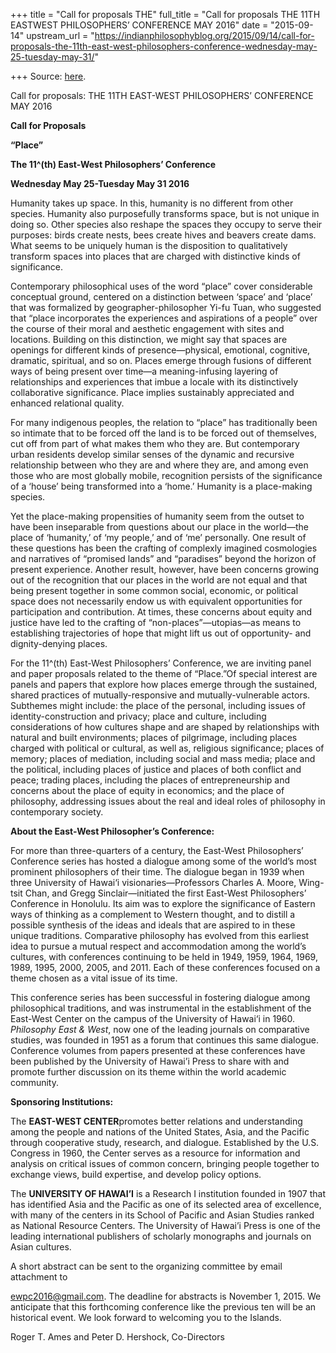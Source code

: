 +++
title = "Call for proposals THE"
full_title = "Call for proposals THE 11TH EASTWEST PHILOSOPHERS’ CONFERENCE MAY 2016"
date = "2015-09-14"
upstream_url = "https://indianphilosophyblog.org/2015/09/14/call-for-proposals-the-11th-east-west-philosophers-conference-wednesday-may-25-tuesday-may-31/"

+++
Source: [here](https://indianphilosophyblog.org/2015/09/14/call-for-proposals-the-11th-east-west-philosophers-conference-wednesday-may-25-tuesday-may-31/).

Call for proposals: THE 11TH EAST-WEST PHILOSOPHERS’ CONFERENCE MAY 2016

**Call for Proposals**

**“Place”**

**The 11^(th) East-West Philosophers’ Conference**

**Wednesday May 25-Tuesday May 31 2016**

Humanity takes up space. In this, humanity is no different from other
species. Humanity also purposefully transforms space, but is not unique
in doing so. Other species also reshape the spaces they occupy to serve
their purposes: birds create nests, bees create hives and beavers create
dams. What seems to be uniquely human is the disposition to
qualitatively transform spaces into places that are charged with
distinctive kinds of significance.

Contemporary philosophical uses of the word “place” cover considerable
conceptual ground, centered on a distinction between ‘space’ and ‘place’
that was formalized by geographer-philosopher Yi-fu Tuan, who suggested
that “place incorporates the experiences and aspirations of a people”
over the course of their moral and aesthetic engagement with sites and
locations. Building on this distinction, we might say that spaces are
openings for different kinds of presence—physical, emotional, cognitive,
dramatic, spiritual, and so on. Places emerge through fusions of
different ways of being present over time—a meaning-infusing layering of
relationships and experiences that imbue a locale with its distinctively
collaborative significance. Place implies sustainably appreciated and
enhanced relational quality.

For many indigenous peoples, the relation to “place” has traditionally
been so intimate that to be forced off the land is to be forced out of
themselves, cut off from part of what makes them who they are. But
contemporary urban residents develop similar senses of the dynamic and
recursive relationship between who they are and where they are, and
among even those who are most globally mobile, recognition persists of
the significance of a ‘house’ being transformed into a ‘home.’ Humanity
is a place-making species.

Yet the place-making propensities of humanity seem from the outset to
have been inseparable from questions about our place in the world—the
place of ‘humanity,’ of ‘my people,’ and of ‘me’ personally. One result
of these questions has been the crafting of complexly imagined
cosmologies and narratives of “promised lands” and “paradises” beyond
the horizon of present experience. Another result, however, have been
concerns growing out of the recognition that our places in the world are
not equal and that being present together in some common social,
economic, or political space does not necessarily endow us with
equivalent opportunities for participation and contribution. At times,
these concerns about equity and justice have led to the crafting of
“non-places”—utopias—as means to establishing trajectories of hope that
might lift us out of opportunity- and dignity-denying places.

For the 11^(th) East-West Philosophers’ Conference, we are inviting
panel and paper proposals related to the theme of “Place.”Of special
interest are panels and papers that explore how places emerge through
the sustained, shared practices of mutually-responsive and
mutually-vulnerable actors. Subthemes might include: the place of the
personal, including issues of identity-construction and privacy; place
and culture, including considerations of how cultures shape and are
shaped by relationships with natural and built environments; places of
pilgrimage, including places charged with political or cultural, as well
as, religious significance; places of memory; places of mediation,
including social and mass media; place and the political, including
places of justice and places of both conflict and peace; trading places,
including the places of entrepreneurship and concerns about the place of
equity in economics; and the place of philosophy, addressing issues
about the real and ideal roles of philosophy in contemporary society.

**About the East-West Philosopher’s Conference:**

For more than three-quarters of a century, the East-West Philosophers’
Conference series has hosted a dialogue among some of the world’s most
prominent philosophers of their time. The dialogue began in 1939 when
three University of Hawai‘i visionaries—Professors Charles A. Moore,
Wing-tsit Chan, and Gregg Sinclair—initiated the first East-West
Philosophers’ Conference in Honolulu. Its aim was to explore the
significance of Eastern ways of thinking as a complement to Western
thought, and to distill a possible synthesis of the ideas and ideals
that are aspired to in these unique traditions. Comparative philosophy
has evolved from this earliest idea to pursue a mutual respect and
accommodation among the world’s cultures, with conferences continuing to
be held in 1949, 1959, 1964, 1969, 1989, 1995, 2000, 2005, and 2011.
Each of these conferences focused on a theme chosen as a vital issue of
its time.

This conference series has been successful in fostering dialogue among
philosophical traditions, and was instrumental in the establishment of
the East-West Center on the campus of the University of Hawai‘i in 1960.
*Philosophy East & West*, now one of the leading journals on comparative
studies, was founded in 1951 as a forum that continues this same
dialogue. Conference volumes from papers presented at these conferences
have been published by the University of Hawai’i Press to share with and
promote further discussion on its theme within the world academic
community.

**Sponsoring Institutions:**

The **EAST-WEST CENTER**promotes better relations and understanding
among the people and nations of the United States, Asia, and the Pacific
through cooperative study, research, and dialogue. Established by the
U.S. Congress in 1960, the Center serves as a resource for information
and analysis on critical issues of common concern, bringing people
together to exchange views, build expertise, and develop policy options.

The **UNIVERSITY OF HAWAI’I** is a Research I institution founded in
1907 that has identified Asia and the Pacific as one of its selected
area of excellence, with many of the centers in its School of Pacific
and Asian Studies ranked as National Resource Centers. The University of
Hawai’i Press is one of the leading international publishers of
scholarly monographs and journals on Asian cultures.

A short abstract can be sent to the organizing committee by email
attachment to

<ewpc2016@gmail.com>. The deadline for abstracts is November 1, 2015. We
anticipate that this forthcoming conference like the previous ten will
be an historical event. We look forward to welcoming you to the Islands.

Roger T. Ames and Peter D. Hershock, Co-Directors






